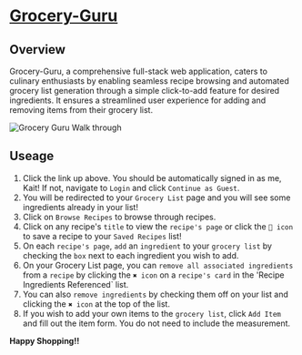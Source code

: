 # [Grocery-Guru](http://grocery-guru-dev.us-west-2.elasticbeanstalk.com/)


## Overview
Grocery-Guru, a comprehensive full-stack web application, caters to culinary enthusiasts by enabling seamless recipe browsing and automated grocery list generation through a simple click-to-add feature for desired ingredients. It ensures a streamlined user experience for adding and removing items from their grocery list.

![Grocery Guru Walk through](https://github.com/kaitlin-lovrich/Grocery-Guru/assets/69818777/7a95133b-4fb0-47d5-830c-50618cf57bf7)

## Useage
1. Click the link up above. You should be automatically signed in as me, Kait! If not, navigate to `Login` and click `Continue as Guest`.
2. You will be redirected to your `Grocery List` page and you will see some ingredients already in your list!
3. Click on `Browse Recipes` to browse through recipes.
4. Click on any recipe's `title` to view the `recipe's page` or click the `🤍 icon` to save a recipe to your `Saved Recipes` list!
5. On each `recipe's page`, `add` an `ingredient` to your `grocery list` by checking the `box` next to each ingredient you wish to add.
6. On your Grocery List page, you can `remove all associated ingredients` from a `recipe` by clicking the `✖️ icon` on a `recipe's card` in the 'Recipe Ingredients Referenced` list.
7. You can also `remove ingredients` by checking them off on your list and clicking the `✖️ icon` at the top of the list.
8. If you wish to add your own items to the `grocery list`, click `Add Item` and fill out the item form. You do not need to include the measurement.

**Happy Shopping!!**


<!-- ## Key features

## Getting Started -->



